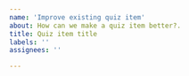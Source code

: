 ```yaml
---
name: 'Improve existing quiz item'
about: How can we make a quiz item better?.
title: Quiz item title
labels: ''
assignees: ''

---
```

